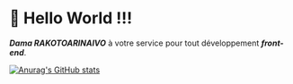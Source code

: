 #                                                                   👋 Hello World !!!
 ***Dama RAKOTOARINAIVO*** à votre service pour tout développement ***front-end***.
 
 
 [![Anurag's GitHub stats](https://github-readme-stats.vercel.app/api?username=amada10)](https://github.com/anuraghazra/github-readme-stats)
